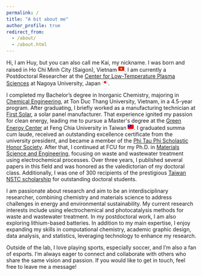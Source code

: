 ```yaml
---
permalink: /
title: "A bit about me"
author_profile: true
redirect_from: 
  - /about/
  - /about.html
---
```


Hi, I am Huy, but you can also call me Kai, my nickname. I was born and raised in Ho Chi Minh City (Saigon), Vietnam ![vnflag](/images/vnflag-16x16.png). I am currently a Postdoctoral Researcher at the [Center for Low-Temperature Plasma Sciences](https://www.plasma.nagoya-u.ac.jp/#) at Nagoya University, Japan ![jpflag](/images/jpflag-16x16.png).

I completed my Bachelor’s degree in Inorganic Chemistry, majoring in [Chemical Engineering](https://fas.tdtu.edu.vn/en), at Ton Duc Thang University, Vietnam, in a 4.5-year program. After graduating, I briefly worked as a manufacturing technician at [First Solar](https://www.firstsolar.com/), a solar panel manufacturer. That experience ignited my passion for clean energy, leading me to pursue a Master's degree at the [Green Energy Center](https://gest.fcu.edu.tw/en/) at Feng Chia University in Taiwan ![twflag](/images/twflag-16x16.png). I graduated summa cum laude, received an outstanding excellence certificate from the university president, and became a member of the [Phi Tau Phi Scholastic Honor Society](http://www.phitauphi.org.tw/). After that, I continued at FCU for my Ph.D. in [Materials Science and Engineering](https://mse.fcu.edu.tw/en/), focusing on waste and wastewater treatment using electrochemical processes. Over three years, I published several papers in this field and was honored as the valedictorian of my doctoral class. Additionally, I was one of 300 recipients of the prestigious [Taiwan NSTC scholarship](https://www.nstc.gov.tw/sci/ch/detail/92532d91-1cc2-48d0-8af4-77895d82a9db) for outstanding doctoral students.

I am passionate about research and aim to be an interdisciplinary researcher, combining chemistry and materials science to address challenges in energy and environmental sustainability. My current research interests include using electrochemical and photocatalysis methods for waste and wastewater treatment. In my postdoctoral work, I am also exploring lithium-based batteries. In addition to my main expertise, I enjoy expanding my skills in computational chemistry, academic graphic design, data analysis, and statistics, leveraging technology to enhance my research.

Outside of the lab, I love playing sports, especially soccer, and I’m also a fan of esports. I’m always eager to connect and collaborate with others who share the same vision and passion. If you would like to get in touch, feel free to leave me a message!
